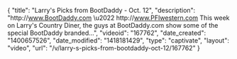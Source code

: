 {
    "title": "Larry's Picks from BootDaddy - Oct. 12",
    "description": "http:\/\/www.BootDaddy.com \u2022 http:\/\/www.PFIwestern.com This week on Larry's Country Diner, the guys at BootDaddy.com show some of the special BootDaddy branded...",
    "videoid": "167762",
    "date_created": "1400657526",
    "date_modified": "1418181429",
    "type": "captivate",
    "layout": "video",
    "url": "\/v\/larry-s-picks-from-bootdaddy-oct-12\/167762"
}